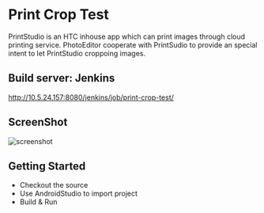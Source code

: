 # Print Crop Test

PrintStudio is an HTC inhouse app which can print images through cloud printing service. PhotoEditor cooperate with PrintSudio to provide an special intent to let PrintStudio croppoing images.

## Build server: Jenkins
http://10.5.24.157:8080/jenkins/job/print-crop-test/

## ScreenShot

![screenshot](http://i.imgur.com/FjHYHl1l.png)

## Getting Started
* Checkout the source
* Use AndroidStudio to import project
* Build & Run
